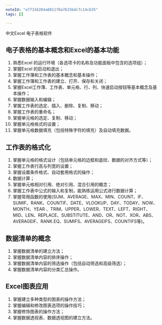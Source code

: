 ```yaml
---
noteId: "e77316204a0011f0a7615bdc7c14c635"
tags: []

---
```


中文Excel 电子表格软件
 
## 电子表格的基本概念和Excel的基本功能

1. 熟悉Excel 的运行环境（各选项卡的名称及功能面板中包含的选项组）；
2. 掌握Excel 的启动和退出；
3. 掌握工作簿和工作表的基本概念和基本操作；
4. 掌握工作簿和工作表的建立、打开、保存和关闭；
5. 掌握Excel工作薄、工作表、单元格、行、列、快速启动按钮等基本概念及基本操作；
6. 掌握数据输入和编辑；
7. 掌握工作表的选定、插入、删除、复制、移动；
8. 掌握工作表的重命名；
9. 掌握单元格的选定、复制、移动；
10. 掌握单元格格式的设置；
11. 掌握单元格数据填充（包括特殊字符的填充）及自动填充数据。

## 工作表的格式化
1. 掌握单元格的格式设计（包括单元格的边框和底纹、数据的对齐方式等）；
2. 掌握工作表行高与列宽的设置；
3. 掌握设置条件格式、自动套用格式的操作；
4. 数据计算；
5. 掌握单元格相对引用、绝对引用、混合引用的概念；
6. 掌握工作表中公式的输入和复制，能熟练运用公式进行数据计算；
7. 掌握常用函数的使用(SUM、AVERAGE、MAX、MIN、COUNT、IF、SUMIF、RANK、COUNTIF、DATE、VLOOKUP、DAY、TODAY、NOW、MONTH、YEAR 、TRIM、UPPER、LOWER、TEXT、LEFT、RIGHT、MID、LEN、REPLACE、SUBSTITUTE、AND、OR、NOT、XOR、ABS、AVERAGEIF、RANK.EQ、SUMIFS、AVERAGEIFS、COUNTIFS等)。
## 数据清单的概念
1. 掌握数据清单的建立方法；
2. 掌握数据清单内容的排序操作；
3. 掌握数据清单内容的筛选操作（包括自动筛选和高级筛选）；
4. 掌握数据清单内容的分类汇总操作。
## Excel图表应用
1. 掌握建立多种类型的图表的操作方法；
2. 掌握编辑和修改图表选项的操作技巧；
3. 掌握修饰图表的操作方法；
4. 掌握数据透视表、数据透视图的建立方法。